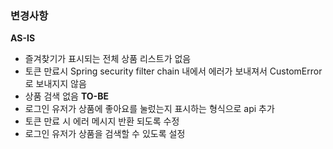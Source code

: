 ### 변경사항
**AS-IS**
- 즐겨찾기가 표시되는 전체 상품 리스트가 없음
- 토큰 만료시 Spring security filter chain 내에서 에러가 보내져서 CustomError로 보내지지 않음
- 상품 검색 없음
**TO-BE**
- 로그인 유저가 상품에 좋아요를 눌렀는지 표시하는 형식으로 api 추가
- 토큰 만료 시 에러 메시지 반환 되도록 수정
- 로그인 유저가 상품을 검색할 수 있도록 설정

